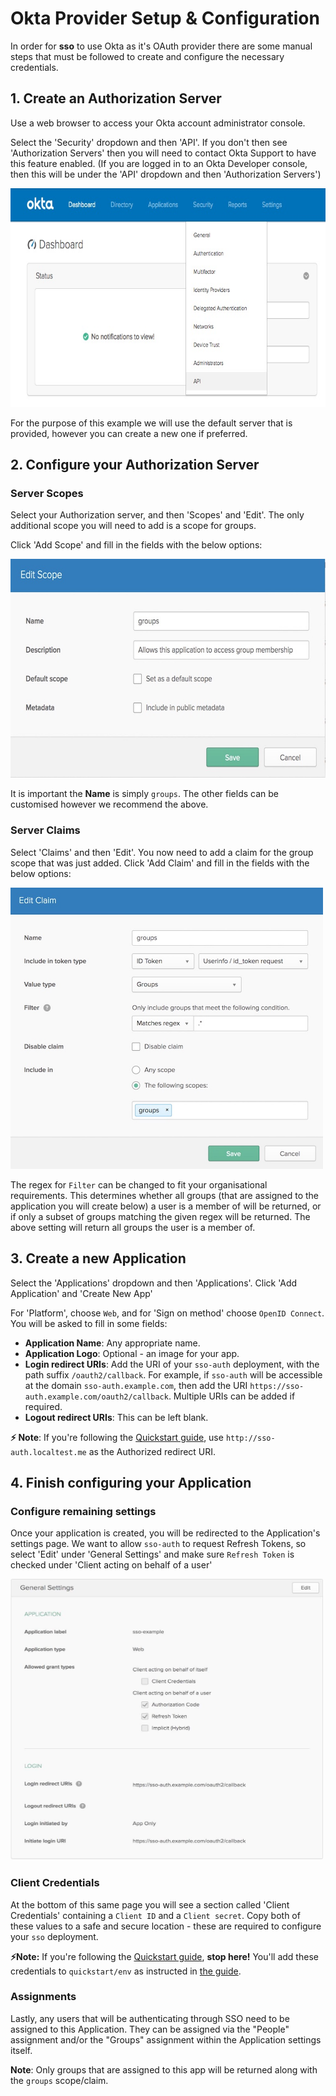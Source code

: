 # Okta Provider Setup & Configuration

In order for **sso** to use Okta as it's OAuth provider there are some manual steps that must
be followed to create and configure the necessary credentials.

## 1. Create an Authorization Server
Use a web browser to access your Okta account administrator console.

Select the 'Security' dropdown and then 'API'. If you don't then see 'Authorization Servers' then
you will need to contact Okta Support to have this feature enabled.
(If you are logged in to an Okta Developer console, then this will be under the 'API' dropdown and then 'Authorization Servers')

<img src="img/okta/okta-homepage-api.jpg" width="650" height="350">

For the purpose of this example we will use the default server that is provided, however you can create a new one if preferred.

## 2. Configure your Authorization Server

### Server Scopes

Select your Authorization server, and then 'Scopes' and 'Edit'. The only additional scope you will need to add is a scope for groups.

Click 'Add Scope' and fill in the fields with the below options:

<img src="img/okta/okta-auth-server-scope.jpg" width="650" height="350">

It is important the **Name** is simply `groups`. The other fields can be customised however we recommend the above.

### Server Claims

Select 'Claims' and then 'Edit'. You now need to add a claim for the group scope that was just added.
Click 'Add Claim' and fill in the fields with the below options:

<img src="img/okta/okta-auth-server-claims.jpg" width="500" height="450">

The regex for `Filter` can be changed to fit your organisational requirements.
This determines whether all groups (that are assigned to the application you will create below)
a user is a member of will be returned, or if only a subset of groups matching the given regex will be returned.
The above setting will return all groups the user is a member of.

## 3. Create a new Application
Select the 'Applications' dropdown and then 'Applications'. Click 'Add Application' and 'Create New App'

For 'Platform', choose `Web`, and for 'Sign on method' choose `OpenID Connect`. You will be asked to fill in some fields:
- **Application Name**: Any appropriate name.
-  **Application Logo**: Optional - an image for your app.
-  **Login redirect URIs**: Add the URI of your `sso-auth` deployment, with the path suffix `/oauth2/callback`.
    For example, if `sso-auth` will be accessible at the domain `sso-auth.example.com`, then add the URI
    `https://sso-auth.example.com/oauth2/callback`. Multiple URIs can be added if required.
-  **Logout redirect URIs**: This can be left blank.

**⚡️ Note**: If you're following the [Quickstart guide](https://github.com/buzzfeed/sso/blob/master/docs/quickstart.md), use `http://sso-auth.localtest.me` as the Authorized redirect URI.

## 4. Finish configuring your Application

### Configure remaining settings

Once your application is created, you will be redirected to the Application's settings page.
We want to allow `sso-auth` to request Refresh Tokens, so select 'Edit' under 'General Settings'
and make sure `Refresh Token` is checked under 'Client acting on behalf of a user'

<img src="img/okta/okta-app-settings.jpg" width="500" height="450">

### Client Credentials

At the bottom of this same page you will see a section called 'Client Credentials' containing a `Client ID` and a `Client secret`.
Copy both of these values to a safe and secure location - these are required to configure your `sso` deployment.

**⚡️Note:**  If you're following the  [Quickstart guide](https://github.com/buzzfeed/sso/blob/master/docs/quickstart.md),  **stop here!**
You'll add these credentials to  `quickstart/env`  as instructed in  [the guide](https://github.com/buzzfeed/sso/blob/master/docs/quickstart.md).

### Assignments

Lastly, any users that will be authenticating through SSO need to be assigned to this Application. They can be assigned via the "People" assignment
and/or the "Groups" assignment within the Application settings itself.

**Note**: Only groups that are assigned to this app will be returned along with the `groups` scope/claim.
